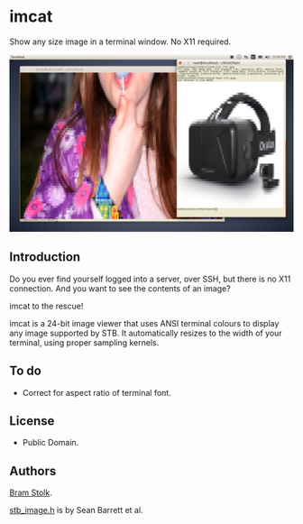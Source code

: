 # imcat

Show any size image in a terminal window. No X11 required.


![Sample use](images/sampledesktop.png "Sample use.")

## Introduction

Do you ever find yourself logged into a server, over SSH, but there is no X11 connection.
And you want to see the contents of an image?

imcat to the rescue!

imcat is a 24-bit image viewer that uses ANSI terminal colours to display any image supported by STB.
It automatically resizes to the width of your terminal, using proper sampling kernels.

## To do
* Correct for aspect ratio of terminal font.

## License

* Public Domain.

## Authors

[Bram Stolk](http://stolk.org).

[stb_image.h](http://nothings.org/stb_image.h) is by Sean Barrett et al.


